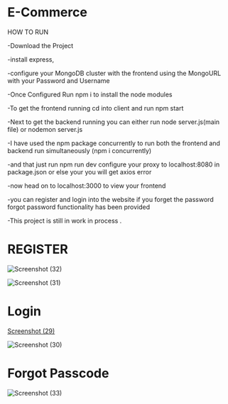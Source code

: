 # E-Commerce
HOW TO RUN 

-Download the Project

-install express,

-configure your MongoDB cluster with the frontend using the MongoURL with your Password and Username

-Once Configured Run npm i to install the node modules 

-To get the frontend running cd into client and run npm start 

-Next to get the backend running you can either run node server.js(main file) or nodemon server.js

-I have used the npm package concurrently to run both the frontend and backend run simultaneously (npm i concurrently)

-and that just run npm run dev configure your proxy to localhost:8080 in package.json or else your you will get axios error

-now head on to localhost:3000 to view your frontend

-you can register and login into the website if you forget the password forgot password functionality has been provided

-This project is still in work in process .


# REGISTER
![Screenshot (32)](https://github.com/shithinshetty/E-Commerce/assets/92690951/fd4a1631-9606-4ce8-879e-f5ac01fe7315)

![Screenshot (31)](https://github.com/shithinshetty/E-Commerce/assets/92690951/51318509-a00e-42ba-9113-c29de1481676)

# Login

[Screenshot (29)](https://github.com/shithinshetty/E-Commerce/assets/92690951/06bb2fd4-509e-4bb8-aca4-8d6778b007f6)

![Screenshot (30)](https://github.com/shithinshetty/E-Commerce/assets/92690951/506f0070-30da-4341-b830-aa650bc0f4cd)

# Forgot Passcode
![Screenshot (33)](https://github.com/shithinshetty/E-Commerce/assets/92690951/dd29d2a9-3311-4fe9-b5b1-46c13723bc8e)


